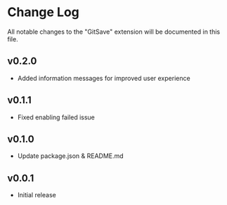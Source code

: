 # Change Log

All notable changes to the "GitSave" extension will be documented in this file.

## v0.2.0

- Added information messages for improved user experience

## v0.1.1

- Fixed enabling failed issue

## v0.1.0

- Update package.json & README.md

## v0.0.1

- Initial release